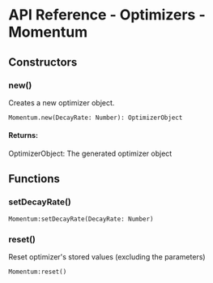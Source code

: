 # API Reference - Optimizers - Momentum

## Constructors

### new()

Creates a new optimizer object.

```
Momentum.new(DecayRate: Number): OptimizerObject
```

#### Returns:

OptimizerObject: The generated optimizer object

## Functions

### setDecayRate()

```
Momentum:setDecayRate(DecayRate: Number)
```

### reset()

Reset optimizer's stored values (excluding the parameters)

```
Momentum:reset()
```
